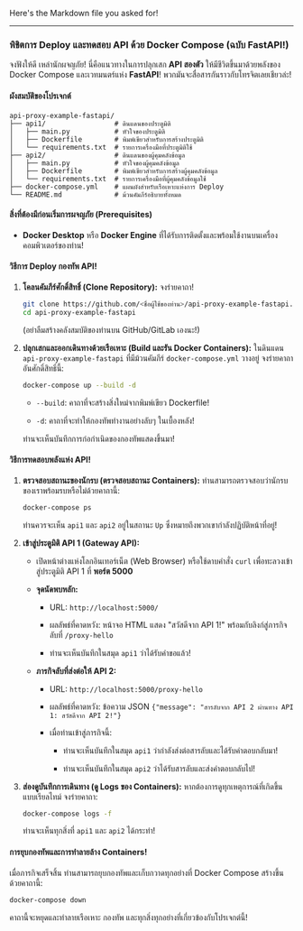 Here's the Markdown file you asked for\!

-----

### พิชิตการ Deploy และทดสอบ API ด้วย Docker Compose (ฉบับ FastAPI\!)

จงฟังให้ดี เหล่านักผจญภัย\! นี่คือแนวทางในการปลุกเสก **API สองตัว** ให้มีชีวิตขึ้นมาด้วยพลังของ Docker Compose และเวทมนตร์แห่ง **FastAPI**\! พวกมันจะสื่อสารกันราวกับโทรจิตเลยเชียวล่ะ\!

#### ผังสมบัติของโปรเจกต์

```
api-proxy-example-fastapi/
├── api1/                 # ดินแดนของประตูมิติ
│   ├── main.py           # หัวใจของประตูมิติ
│   ├── Dockerfile        # พิมพ์เขียวสำหรับการสร้างประตูมิติ
│   └── requirements.txt  # รายการเครื่องมือที่ประตูมิติใช้
├── api2/                 # ดินแดนของผู้คุมคลังข้อมูล
│   ├── main.py           # หัวใจของผู้คุมคลังข้อมูล
│   ├── Dockerfile        # พิมพ์เขียวสำหรับการสร้างผู้คุมคลังข้อมูล
│   └── requirements.txt  # รายการเครื่องมือที่ผู้คุมคลังข้อมูลใช้
├── docker-compose.yml    # แผนผังสำหรับเรือเหาะแห่งการ Deploy
└── README.md             # ม้วนคัมภีร์อธิบายทั้งหมด
```

#### สิ่งที่ต้องมีก่อนเริ่มการผจญภัย (Prerequisites)

  * **Docker Desktop** หรือ **Docker Engine** ที่ได้รับการติดตั้งและพร้อมใช้งานบนเครื่องคอมพิวเตอร์ของท่าน\!

#### วิธีการ Deploy กองทัพ API\!

1.  **โคลนคัมภีร์ศักดิ์สิทธิ์ (Clone Repository):**
    จงร่ายคาถา\!

    ```bash
    git clone https://github.com/<ชื่อผู้ใช้ของท่าน>/api-proxy-example-fastapi.git
    cd api-proxy-example-fastapi
    ```

    (อย่าลืมสร้างคลังสมบัติของท่านบน GitHub/GitLab เองนะ\!)

2.  **ปลุกเสกและออกเดินทางด้วยเรือเหาะ (Build และรัน Docker Containers):**
    ในดินแดน `api-proxy-example-fastapi` ที่มีม้วนคัมภีร์ `docker-compose.yml` วางอยู่ จงร่ายคาถาอันศักดิ์สิทธิ์นี้:

    ```bash
    docker-compose up --build -d
    ```

      * `--build`: คาถาที่จะสร้างสิ่งใหม่จากพิมพ์เขียว Dockerfile\!

      * `-d`: คาถาที่จะทำให้กองทัพทำงานอย่างลับๆ ในเบื้องหลัง\!

    ท่านจะเห็นบันทึกการก่อกำเนิดของกองทัพแสดงขึ้นมา\!

#### วิธีการทดสอบพลังแห่ง API\!

1.  **ตรวจสอบสถานะของนักรบ (ตรวจสอบสถานะ Containers):**
    ท่านสามารถตรวจสอบว่านักรบของเราพร้อมรบหรือไม่ด้วยคาถานี้:

    ```bash
    docker-compose ps
    ```

    ท่านควรจะเห็น `api1` และ `api2` อยู่ในสถานะ `Up` ซึ่งหมายถึงพวกเขากำลังปฏิบัติหน้าที่อยู่\!

2.  **เข้าสู่ประตูมิติ API 1 (Gateway API):**

      * เปิดหน้าต่างแห่งโลกอินเทอร์เน็ต (Web Browser) หรือใช้ดาบคำสั่ง `curl` เพื่อทะลวงเข้าสู่ประตูมิติ API 1 ที่ **พอร์ต 5000**

      * **จุดนัดพบหลัก:**

          * URL: `http://localhost:5000/`

          * ผลลัพธ์ที่คาดหวัง: หน้าจอ HTML แสดง "สวัสดีจาก API 1\!" พร้อมกับลิงก์สู่ภารกิจลับที่ `/proxy-hello`

          * ท่านจะเห็นบันทึกในสมุด `api1` ว่าได้รับคำขอแล้ว\!

      * **ภารกิจลับที่ส่งต่อให้ API 2:**

          * URL: `http://localhost:5000/proxy-hello`

          * ผลลัพธ์ที่คาดหวัง: ข้อความ JSON `{"message": "สารลับจาก API 2 ผ่านทาง API 1: สวัสดีจาก API 2!"}`

          * เมื่อท่านเข้าสู่ภารกิจนี้:

              * ท่านจะเห็นบันทึกในสมุด `api1` ว่ากำลังส่งต่อสารลับและได้รับคำตอบกลับมา\!

              * ท่านจะเห็นบันทึกในสมุด `api2` ว่าได้รับสารลับและส่งคำตอบกลับไป\!

3.  **ส่องดูบันทึกการเดินทาง (ดู Logs ของ Containers):**
    หากต้องการดูทุกเหตุการณ์ที่เกิดขึ้นแบบเรียลไทม์ จงร่ายคาถา:

    ```bash
    docker-compose logs -f
    ```

    ท่านจะเห็นทุกสิ่งที่ `api1` และ `api2` ได้กระทำ\!

#### การยุบกองทัพและการทำลายล้าง Containers\!

เมื่อภารกิจเสร็จสิ้น ท่านสามารถยุบกองทัพและเก็บกวาดทุกอย่างที่ Docker Compose สร้างขึ้นด้วยคาถานี้:

```bash
docker-compose down
```

คาถานี้จะหยุดและทำลายเรือเหาะ กองทัพ และทุกสิ่งทุกอย่างที่เกี่ยวข้องกับโปรเจกต์นี้\!